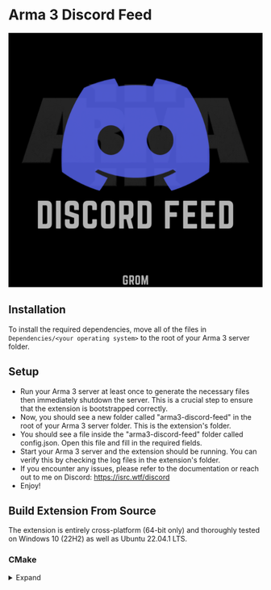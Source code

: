 # Arma 3 Discord Feed

![](https://github.com/a3r0id/arma3-discord-feed/blob/main/logo.png?raw=true)

## Installation
To install the required dependencies, move all of the files in `Dependencies/<your operating system>` to the root of your Arma 3 server folder.

## Setup
- Run your Arma 3 server at least once to generate the necessary files then immediately shutdown the server. This is a crucial step to ensure that the extension is bootstrapped correctly.
- Now, you should see a new folder called "arma3-discord-feed" in the root of your Arma 3 server folder. This is the extension's folder.
- You should see a file inside the "arma3-discord-feed" folder called config.json. Open this file and fill in the required fields.
- Start your Arma 3 server and the extension should be running. You can verify this by checking the log files in the extension's folder.
- If you encounter any issues, please refer to the documentation or reach out to me on Discord: https://isrc.wtf/discord
- Enjoy!

## Build Extension From Source
The extension is entirely cross-platform (64-bit only) and thoroughly tested on Windows 10 (22H2) as well as Ubuntu 22.04.1 LTS.

### CMake
<details>
  <summary>Expand</summary>
  Simply open the `extension` directory in your favorite IDE with CMake support and build from there OR run the following against the directory via CLI:
  
  ```bash
  mkdir build
  cd build/
  cmake ..
  cmake --build . --config Release
  ```
  
  NOTE: You'll need to make a couple of quick changes to [`CMakeLists.txt`](https://github.com/a3r0id/arma3-discord-feed/blob/main/extension/CMakeLists.txt) in order to automatically install required dependencies to your local Arma 3
  directory as well as build the mod. The only thing you will need to do manually after this is building the PBO, which can be done with [Addon Builder](https://community.bistudio.com/wiki/Addon_Builder) or [Mikero Tools](https://community.bistudio.com/wiki/Mikero_Tools). I plan to add some sort of automation for this process in the future.
  
  Requirements:
  - CMake (>= 3.8)
  - A Python3 installation - the post-build script will attempt move the extension and it's dependencies into the `mod` directory upon completing a successful build.
</details>
